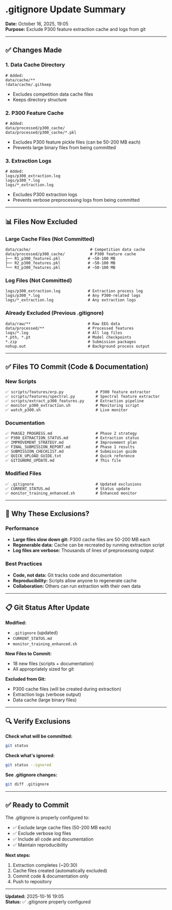 # .gitignore Update Summary

**Date:** October 16, 2025, 19:05  
**Purpose:** Exclude P300 feature extraction cache and logs from git

---

## ✅ Changes Made

### 1. Data Cache Directory
```gitignore
# Added:
data/cache/**
!data/cache/.gitkeep
```
- Excludes competition data cache files
- Keeps directory structure

### 2. P300 Feature Cache
```gitignore
# Added:
data/processed/p300_cache/
data/processed/p300_cache/*.pkl
```
- Excludes P300 feature pickle files (can be 50-200 MB each)
- Prevents large binary files from being committed

### 3. Extraction Logs
```gitignore
# Added:
logs/p300_extraction.log
logs/p300_*.log
logs/*_extraction.log
```
- Excludes P300 extraction logs
- Prevents verbose preprocessing logs from being committed

---

## 📊 Files Now Excluded

### Large Cache Files (Not Committed)
```
data/cache/                          # Competition data cache
data/processed/p300_cache/           # P300 feature cache
├── R1_p300_features.pkl            # ~50-100 MB
├── R2_p300_features.pkl            # ~50-100 MB
└── R3_p300_features.pkl            # ~50-100 MB
```

### Log Files (Not Committed)
```
logs/p300_extraction.log            # Extraction process log
logs/p300_*.log                     # Any P300-related logs
logs/*_extraction.log               # Any extraction logs
```

### Already Excluded (Previous .gitignore)
```
data/raw/**                         # Raw EEG data
data/processed/**                   # Processed features
logs/*.log                          # All log files
*.pth, *.pt                         # Model checkpoints
*.zip                               # Submission packages
nohup.out                           # Background process output
```

---

## ✅ Files TO Commit (Code & Documentation)

### New Scripts
```
✅ scripts/features/erp.py              # P300 feature extractor
✅ scripts/features/spectral.py         # Spectral feature extractor  
✅ scripts/extract_p300_features.py     # Extraction pipeline
✅ monitor_p300_extraction.sh           # Monitoring script
✅ watch_p300.sh                        # Live monitor
```

### Documentation
```
✅ PHASE2_PROGRESS.md                   # Phase 2 strategy
✅ P300_EXTRACTION_STATUS.md            # Extraction status
✅ IMPROVEMENT_STRATEGY.md              # Improvement plan
✅ FINAL_SUBMISSION_REPORT.md           # Phase 1 results
✅ SUBMISSION_CHECKLIST.md              # Submission guide
✅ QUICK_UPLOAD_GUIDE.txt               # Quick reference
✅ GITIGNORE_UPDATE.md                  # This file
```

### Modified Files
```
✅ .gitignore                           # Updated exclusions
✅ CURRENT_STATUS.md                    # Status update
✅ monitor_training_enhanced.sh         # Enhanced monitor
```

---

## 🎯 Why These Exclusions?

### Performance
- **Large files slow down git:** P300 cache files are 50-200 MB each
- **Regenerable data:** Cache can be recreated by running extraction script
- **Log files are verbose:** Thousands of lines of preprocessing output

### Best Practices
- **Code, not data:** Git tracks code and documentation
- **Reproducibility:** Scripts allow anyone to regenerate cache
- **Collaboration:** Others can run extraction with their own data

---

## 📋 Git Status After Update

**Modified:**
- `.gitignore` (updated)
- `CURRENT_STATUS.md`
- `monitor_training_enhanced.sh`

**New Files to Commit:**
- 18 new files (scripts + documentation)
- All appropriately sized for git

**Excluded from Git:**
- P300 cache files (will be created during extraction)
- Extraction logs (verbose output)
- Data cache (large binary files)

---

## 🔍 Verify Exclusions

**Check what will be committed:**
```bash
git status
```

**Check what's ignored:**
```bash
git status --ignored
```

**See .gitignore changes:**
```bash
git diff .gitignore
```

---

## ✅ Ready to Commit

The .gitignore is properly configured to:
- ✅ Exclude large cache files (50-200 MB each)
- ✅ Exclude verbose log files
- ✅ Include all code and documentation
- ✅ Maintain reproducibility

**Next steps:**
1. Extraction completes (~20:30)
2. Cache files created (automatically excluded)
3. Commit code & documentation only
4. Push to repository

---

**Updated:** 2025-10-16 19:05  
**Status:** ✅ .gitignore properly configured
